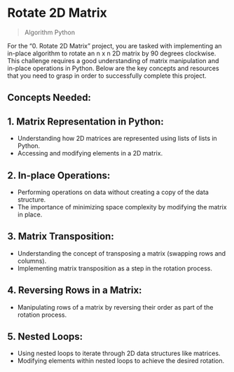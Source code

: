 # Rotate 2D Matrix

> Algorithm
> Python

For the “0. Rotate 2D Matrix” project, you are tasked with implementing an in-place algorithm to rotate an n x n 2D matrix by 90 degrees clockwise. This challenge requires a good understanding of matrix manipulation and in-place operations in Python. Below are the key concepts and resources that you need to grasp in order to successfully complete this project.

## Concepts Needed:

## 1. Matrix Representation in Python:

* Understanding how 2D matrices are represented using lists of lists in Python.
* Accessing and modifying elements in a 2D matrix.

## 2. In-place Operations:

* Performing operations on data without creating a copy of the data structure.
* The importance of minimizing space complexity by modifying the matrix in place.

## 3. Matrix Transposition:

* Understanding the concept of transposing a matrix (swapping rows and columns).
* Implementing matrix transposition as a step in the rotation process.

## 4. Reversing Rows in a Matrix:

* Manipulating rows of a matrix by reversing their order as part of the rotation process.

## 5. Nested Loops:

* Using nested loops to iterate through 2D data structures like matrices.
* Modifying elements within nested loops to achieve the desired rotation.
